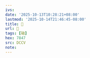```yaml
---
ivs:
date: '2025-10-13T10:28:21+08:00'
lastmod: '2025-10-14T21:46:45-08:00'
title: 􄣬
url: 􄣬
tags: [硇]
hex: 7847
src: DCCV
note:
---
```

